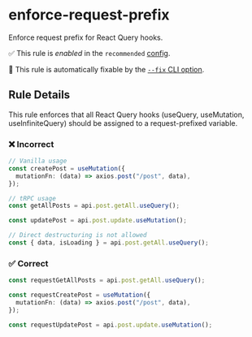 # enforce-request-prefix

Enforce request prefix for React Query hooks.

✅ This rule is _enabled_ in the `recommended` [config](https://github.com/ximagine-ai/eslint-plugin#configs).

🔧 This rule is automatically fixable by the [`--fix` CLI option](https://eslint.org/docs/latest/user-guide/command-line-interface#--fix).

<!-- end auto-generated rule header -->
<!-- Do not manually modify this header. Run: `pnpm run gen:docs` -->

## Rule Details

This rule enforces that all React Query hooks (useQuery, useMutation, useInfiniteQuery) should be assigned to a request-prefixed variable.

### ❌ Incorrect

```ts
// Vanilla usage
const createPost = useMutation({
  mutationFn: (data) => axios.post("/post", data),
});

// tRPC usage
const getAllPosts = api.post.getAll.useQuery();

const updatePost = api.post.update.useMutation();

// Direct destructuring is not allowed
const { data, isLoading } = api.post.getAll.useQuery();
```

### ✅ Correct

```ts
const requestGetAllPosts = api.post.getAll.useQuery();

const requestCreatePost = useMutation({
  mutationFn: (data) => axios.post("/post", data),
});

const requestUpdatePost = api.post.update.useMutation();
```
